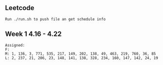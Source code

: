 ## Leetcode
    Run ./run.sh to push file an get schedule info

## Week 1 4.16 - 4.22
    Assigned:
    F:
    M: 1, 136, 3, 771, 535, 217, 149, 202, 138, 49, 463, 219, 760, 36, 85
    L: 2, 237, 21, 206, 23, 148, 141, 138, 328, 234, 160, 147, 142, 24, 19
  

